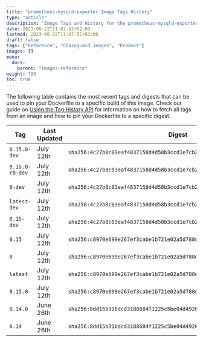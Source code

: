 ```yaml
---
title: "prometheus-mysqld-exporter Image Tags History"
type: "article"
description: "Image Tags and History for the prometheus-mysqld-exporter Chainguard Image"
date: 2023-06-22T11:07:52+02:00
lastmod: 2023-06-22T11:07:52+02:00
draft: false
tags: ["Reference", "Chainguard Images", "Product"]
images: []
menu:
  docs:
    parent: "images-reference"
weight: 700
toc: true
---
```


The following table contains the most recent tags and digests that can be used to pin your Dockerfile to a specific build of this image. Check our guide on [Using the Tag History API](/chainguard/chainguard-images/using-the-tag-history-api/) for information on how to fetch all tags from an image and how to pin your Dockerfile to a specific digest.

| Tag             | Last Updated | Digest                                                                    |
|-----------------|--------------|---------------------------------------------------------------------------|
| `0.15.0-dev`    | July 12th    | `sha256:4c27b8c03eaf4837158d4d58b3ccd1e7cb250936fa3c5033bd0ea2e514ddc74d` |
| `0.15.0-r0-dev` | July 12th    | `sha256:4c27b8c03eaf4837158d4d58b3ccd1e7cb250936fa3c5033bd0ea2e514ddc74d` |
| `0-dev`         | July 12th    | `sha256:4c27b8c03eaf4837158d4d58b3ccd1e7cb250936fa3c5033bd0ea2e514ddc74d` |
| `latest-dev`    | July 12th    | `sha256:4c27b8c03eaf4837158d4d58b3ccd1e7cb250936fa3c5033bd0ea2e514ddc74d` |
| `0.15-dev`      | July 12th    | `sha256:4c27b8c03eaf4837158d4d58b3ccd1e7cb250936fa3c5033bd0ea2e514ddc74d` |
| `0.15`          | July 12th    | `sha256:c8970e699e267ef3cabe1b721e02a5d788d1f944715bea30710c7d6ebe71b29f` |
| `0`             | July 12th    | `sha256:c8970e699e267ef3cabe1b721e02a5d788d1f944715bea30710c7d6ebe71b29f` |
| `latest`        | July 12th    | `sha256:c8970e699e267ef3cabe1b721e02a5d788d1f944715bea30710c7d6ebe71b29f` |
| `0.15.0`        | July 12th    | `sha256:c8970e699e267ef3cabe1b721e02a5d788d1f944715bea30710c7d6ebe71b29f` |
| `0.14.0`        | June 26th    | `sha256:8dd15b31bdcd3188684f1225c5be04d49206136df7ef0fbab9477b7de455c0cb` |
| `0.14`          | June 26th    | `sha256:8dd15b31bdcd3188684f1225c5be04d49206136df7ef0fbab9477b7de455c0cb` |
